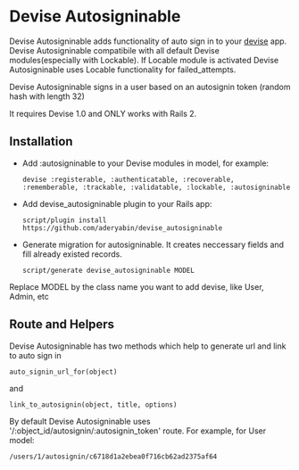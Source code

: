 Devise Autosigninable
=============
Devise Autosigninable adds functionality of auto sign in to your [devise][1] app.
Devise Autosigninable compatibile with all default Devise modules(especially with Lockable).
If Locable module is activated Devise Autosigninable uses Locable functionality for failed_attempts.

Devise Autosigninable signs in a user based on an autosignin token (random hash with length 32) 

It requires  Devise 1.0 and ONLY works with Rails 2.


Installation
-----------

* Add :autosigninable to your Devise modules in model, for example:

    `devise :registerable, :authenticatable, :recoverable, :rememberable, :trackable, :validatable, :lockable, :autosigninable`

* Add devise_autosigninable plugin to your Rails app:

    `script/plugin install https://github.com/aderyabin/devise_autosigninable`

* Generate migration for autosigninable. It creates neccessary fields and fill already existed records.

    `script/generate devise_autosigninable MODEL`

Replace MODEL by the class name you want to add devise, like User, Admin, etc



Route and Helpers
-----------
Devise Autosigninable has two methods which help to generate url and link to auto sign in

    auto_signin_url_for(object)

and

    link_to_autosignin(object, title, options)


By default Devise Autosigninable uses '/:object_id/autosignin/:autosignin_token' route. For example, for User model:

    /users/1/autosignin/c6718d1a2ebea0f716cb62ad2375af64


[1]:http://github.com/plataformatec/devise
